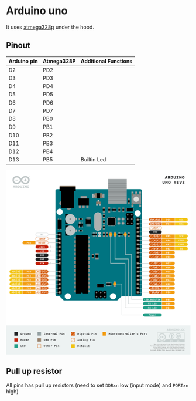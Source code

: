 # Arduino uno

It uses [atmega328p](./atmega-328p.md) under the hood.

## Pinout

| Arduino pin | Atmega328P | Additional Functions |
| --- | --- | --- |
| D2 | PD2 ||
| D3 | PD3 ||
| D4 | PD4 ||
| D5 | PD5 ||
| D6 | PD6 ||
| D7 | PD7 ||
| D8 | PB0 ||
| D9 | PB1 ||
| D10 | PB2 ||
| D11 | PB3 ||
| D12 | PB4 ||
| D13 | PB5 |Builtin Led|

![Pinout uno](/assets//pinout-uno.png)

## Pull up resistor

All pins has pull up resistors (need to set `DDRxn` low (input mode) and `PORTxn` high)